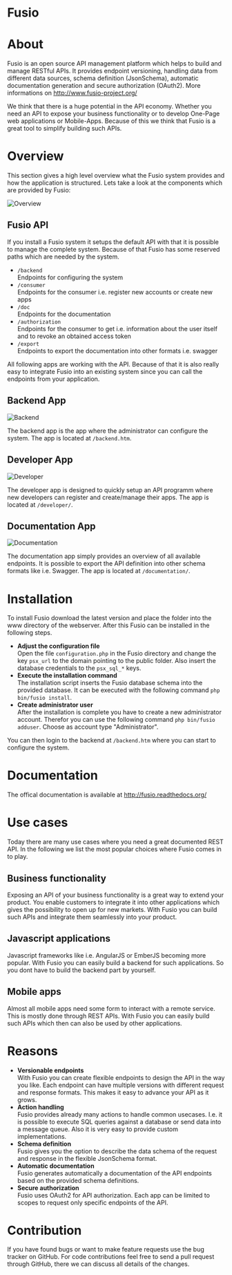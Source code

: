 Fusio
=====

# About

Fusio is an open source API management platform which helps to build and manage 
RESTful APIs. It provides endpoint versioning, handling data from different data 
sources, schema definition (JsonSchema), automatic documentation generation and
secure authorization (OAuth2). More informations on 
http://www.fusio-project.org/

We think that there is a huge potential in the API economy. Whether you need an 
API to expose your business functionality or to develop One-Page web 
applications or Mobile-Apps. Because of this we think that Fusio is a great tool 
to simplify building such APIs.

# Overview

This section gives a high level overview what the Fusio system provides and how
the application is structured. Lets take a look at the components which are 
provided by Fusio:

![Overview](https://github.com/apioo/fusio/blob/master/doc/_static/overview.png)

## Fusio API

If you install a Fusio system it setups the default API with that it is possible
to manage the complete system. Because of that Fusio has some reserved paths 
which are needed by the system.

* `/backend`  
  Endpoints for configuring the system
* `/consumer`  
  Endpoints for the consumer i.e. register new accounts or create new apps 
* `/doc`  
  Endpoints for the documentation
* `/authorization`  
  Endpoints for the consumer to get i.e. information about the user itself and 
  to revoke an obtained access token
* `/export`  
  Endpoints to export the documentation into other formats i.e. swagger

All following apps are working with the API. Because of that it is also really 
easy to integrate Fusio into an existing system since you can call the endpoints 
from your application.

## Backend App

![Backend](https://github.com/apioo/fusio/blob/master/doc/_static/backend.png)

The backend app is the app where the administrator can configure the system. The 
app is located at `/backend.htm`.

## Developer App

![Developer](https://github.com/apioo/fusio/blob/master/doc/_static/developer.png)

The developer app is designed to quickly setup an API programm where new 
developers can register and create/manage their apps. The app is located at 
`/developer/`.

## Documentation App

![Documentation](https://github.com/apioo/fusio/blob/master/doc/_static/documentation.png)

The documentation app simply provides an overview of all available endpoints. 
It is possible to export the API definition into other schema formats like i.e. 
Swagger. The app is located at `/documentation/`.

# Installation

To install Fusio download the latest version and place the folder into the www 
directory of the webserver. After this Fusio can be installed in the following 
steps.

* __Adjust the configuration file__  
  Open the file `configuration.php` in the Fusio directory and change the key 
  `psx_url` to the domain pointing to the public folder. Also insert the 
  database credentials to the `psx_sql_*` keys.
* __Execute the installation command__  
  The installation script inserts the Fusio database schema into the provided 
  database. It can be executed with the following command 
  `php bin/fusio install`.
* __Create administrator user__  
  After the installation is complete you have to create a new administrator 
  account. Therefor you can use the following command `php bin/fusio adduser`. 
  Choose as account type "Administrator".

You can then login to the backend at `/backend.htm` where you can start to 
configure the system.

# Documentation

The offical documentation is available at http://fusio.readthedocs.org/

# Use cases

Today there are many use cases where you need a great documented REST API. In 
the following we list the most popular choices where Fusio comes in to play.

## Business functionality

Exposing an API of your business functionality is a great way to extend your 
product. You enable customers to integrate it into other applications which
gives the possibility to open up for new markets. With Fusio you can build such 
APIs and integrate them seamlessly into your product.

## Javascript applications

Javascript frameworks like i.e. AngularJS or EmberJS becoming more popular. With
Fusio you can easily build a backend for such applications. So you dont have to
build the backend part by yourself.

## Mobile apps

Almost all mobile apps need some form to interact with a remote service. This is
mostly done through REST APIs. With Fusio you can easily build such APIs which 
then can also be used by other applications.

# Reasons

* __Versionable endpoints__  
  With Fusio you can create flexible endpoints to design the API in the way you 
  like. Each endpoint can have multiple versions with different request and 
  response formats. This makes it easy to advance your API as it grows.
* __Action handling__  
  Fusio provides already many actions to handle common usecases. I.e. it is 
  possible to execute SQL queries against a database or send data into a message 
  queue. Also it is very easy to provide custom implementations.
* __Schema definition__  
  Fusio gives you the option to describe the data schema of the request and 
  response in the flexible JsonSchema format.
* __Automatic documentation__  
  Fusio generates automatically a documentation of the API endpoints based on 
  the provided schema definitions.
* __Secure authorization__  
  Fusio uses OAuth2 for API authorization. Each app can be limited to scopes to 
  request only specific endpoints of the API.

# Contribution

If you have found bugs or want to make feature requests use the bug tracker on 
GitHub. For code contributions feel free to send a pull request through GitHub, 
there we can discuss all details of the changes.
